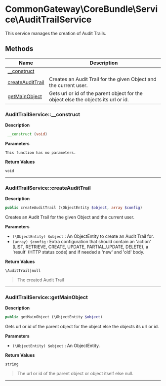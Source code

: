 # CommonGateway\CoreBundle\Service\AuditTrailService  

This service manages the creation of Audit Trails.





## Methods

| Name | Description |
|------|-------------|
|[__construct](#audittrailservice__construct)||
|[createAuditTrail](#audittrailservicecreateaudittrail)|Creates an Audit Trail for the given Object and the current user.|
|[getMainObject](#audittrailservicegetmainobject)|Gets url or id of the parent object for the object else the objects its url or id.|




### AuditTrailService::__construct  

**Description**

```php
 __construct (void)
```

 

 

**Parameters**

`This function has no parameters.`

**Return Values**

`void`


<hr />


### AuditTrailService::createAuditTrail  

**Description**

```php
public createAuditTrail (\ObjectEntity $object, array $config)
```

Creates an Audit Trail for the given Object and the current user. 

 

**Parameters**

* `(\ObjectEntity) $object`
: An ObjectEntity to create an Audit Trail for.  
* `(array) $config`
: Extra configuration that should contain an 'action' (LIST, RETRIEVE, CREATE, UPDATE, PARTIAL_UPDATE, DELETE), a 'result' (HTTP status code) and if needed a 'new' and 'old' body.  

**Return Values**

`\AuditTrail|null`

> The created Audit Trail


<hr />


### AuditTrailService::getMainObject  

**Description**

```php
public getMainObject (\ObjectEntity $object)
```

Gets url or id of the parent object for the object else the objects its url or id. 

 

**Parameters**

* `(\ObjectEntity) $object`
: An ObjectEntity.  

**Return Values**

`string`

> The url or id of the parent object or object itself else null.


<hr />

